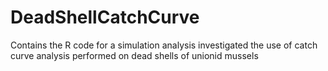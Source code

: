 # DeadShellCatchCurve
Contains the R code for a simulation analysis investigated the use of catch curve analysis performed on dead shells of unionid mussels
